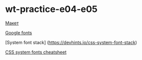 # wt-practice-e04-e05

[Макет](https://www.figma.com/file/4ARSHk4HxeK4JyplXevvIf/Wireframing-in-Figma?type=design&node-id=0-817&mode=design&t=2ojF3DJI6PRg6J0e-0)

[Google fonts](https://fonts.google.com/)

[System font stack] (https://devhints.io/css-system-font-stack)

[CSS system fonts cheatsheet](https://systemfontstack.com/)
